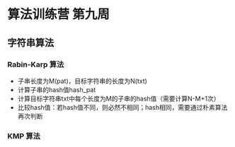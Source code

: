 # 算法训练营 第九周

## 字符串算法

### Rabin-Karp 算法

- 子串长度为M(pat)，目标字符串的长度为N(txt)
- 计算子串的hash值hash_pat
- 计算目标字符串txt中每个长度为M的子串的hash值（需要计算N-M+1次）
- 比较hash值：若hash值不同，则必然不相同；hash相同，需要通过朴素算法再次判断

### KMP 算法

